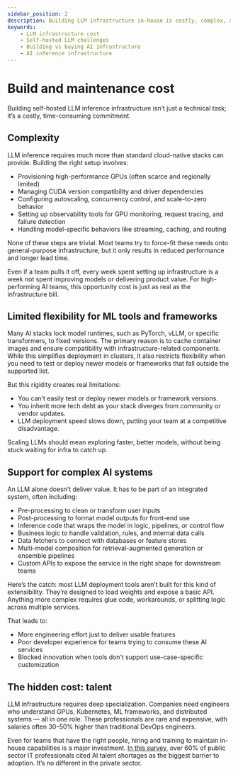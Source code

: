 ```yaml
---
sidebar_position: 2
description: Building LLM infrastructure in-house is costly, complex, and slows AI product development and innovation.
keywords:
    - LLM infrastructure cost
    - Self-hosted LLM challenges
    - Building vs buying AI infrastructure
    - AI inference infrastructure
---
```


# Build and maintenance cost

Building self-hosted LLM inference infrastructure isn’t just a technical task; it’s a costly, time-consuming commitment. 

## Complexity

LLM inference requires much more than standard cloud-native stacks can provide. Building the right setup involves:

- Provisioning high-performance GPUs (often scarce and regionally limited)
- Managing CUDA version compatibility and driver dependencies
- Configuring autoscaling, concurrency control, and scale-to-zero behavior
- Setting up observability tools for GPU monitoring, request tracing, and failure detection
- Handling model-specific behaviors like streaming, caching, and routing

None of these steps are trivial. Most teams try to force-fit these needs onto general-purpose infrastructure, but it only results in reduced performance and longer lead time.

Even if a team pulls it off, every week spent setting up infrastructure is a week not spent improving models or delivering product value. For high-performing AI teams, this opportunity cost is just as real as the infrastructure bill.

## Limited flexibility for ML tools and frameworks

Many AI stacks lock model runtimes, such as PyTorch, vLLM, or specific transformers, to fixed versions. The primary reason is to cache container images and ensure compatibility with infrastructure-related components. While this simplifies deployment in clusters, it also restricts flexibility when you need to test or deploy newer models or frameworks that fall outside the supported list.

But this rigidity creates real limitations:

- You can’t easily test or deploy newer models or framework versions.
- You inherit more tech debt as your stack diverges from community or vendor updates.
- LLM deployment speed slows down, putting your team at a competitive disadvantage.

Scaling LLMs should mean exploring faster, better models, without being stuck waiting for infra to catch up.

## Support for complex AI systems

An LLM alone doesn’t deliver value. It has to be part of an integrated system, often including:

- Pre-processing to clean or transform user inputs
- Post-processing to format model outputs for front-end use
- Inference code that wraps the model in logic, pipelines, or control flow
- Business logic to handle validation, rules, and internal data calls
- Data fetchers to connect with databases or feature stores
- Multi-model composition for retrieval-augmented generation or ensemble pipelines
- Custom APIs to expose the service in the right shape for downstream teams

Here’s the catch: most LLM deployment tools aren’t built for this kind of extensibility. They’re designed to load weights and expose a basic API. Anything more complex requires glue code, workarounds, or splitting logic across multiple services.

That leads to:

- More engineering effort just to deliver usable features
- Poor developer experience for teams trying to consume these AI services
- Blocked innovation when tools don’t support use-case-specific customization

## The hidden cost: talent

LLM infrastructure requires deep specialization. Companies need engineers who understand GPUs, Kubernetes, ML frameworks, and distributed systems — all in one role. These professionals are rare and expensive, with salaries often 30–50% higher than traditional DevOps engineers.

Even for teams that have the right people, hiring and training to maintain in-house capabilities is a major investment. [In this survey](https://www.salesforce.com/news/stories/public-sector-ai-statistics/), over 60% of public sector IT professionals cited AI talent shortages as the biggest barrier to adoption. It’s no different in the private sector.